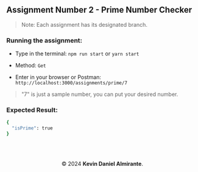 ## Assignment Number 2 - Prime Number Checker
>Note: Each assignment has its designated branch.

### Running the assignment:
- Type in the terminal: `npm run start` or `yarn start`

- Method: `Get`

- Enter in your browser or Postman: `http://localhost:3000/assignments/prime/7`

>"7" is just a sample number, you can put your desired number.

### Expected Result:

```bash
{
  "isPrime": true
}
```
<br><br>
<div align="center">

 © 2024 **Kevin Daniel Almirante**.

</div>
